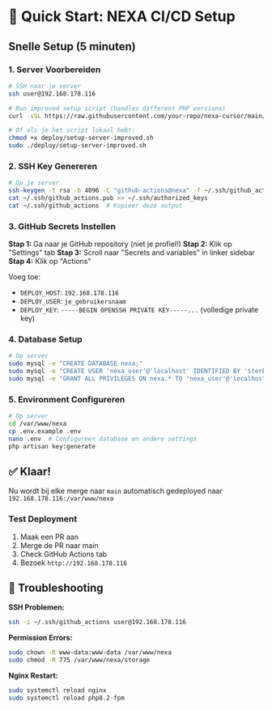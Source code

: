 # 🚀 Quick Start: NEXA CI/CD Setup

## Snelle Setup (5 minuten)

### 1. Server Voorbereiden
```bash
# SSH naar je server
ssh user@192.168.178.116

# Run improved setup script (handles different PHP versions)
curl -sSL https://raw.githubusercontent.com/your-repo/nexa-cursor/main/deploy/setup-server-improved.sh | sudo bash

# Of als je het script lokaal hebt:
chmod +x deploy/setup-server-improved.sh
sudo ./deploy/setup-server-improved.sh
```

### 2. SSH Key Genereren
```bash
# Op je server
ssh-keygen -t rsa -b 4096 -C "github-actions@nexa" -f ~/.ssh/github_actions
cat ~/.ssh/github_actions.pub >> ~/.ssh/authorized_keys
cat ~/.ssh/github_actions  # Kopieer deze output
```

### 3. GitHub Secrets Instellen
**Stap 1:** Ga naar je GitHub repository (niet je profiel!)
**Stap 2:** Klik op "Settings" tab
**Stap 3:** Scroll naar "Secrets and variables" in linker sidebar  
**Stap 4:** Klik op "Actions"

Voeg toe:
- `DEPLOY_HOST`: `192.168.178.116`
- `DEPLOY_USER`: `je_gebruikersnaam`
- `DEPLOY_KEY`: `-----BEGIN OPENSSH PRIVATE KEY-----...` (volledige private key)

### 4. Database Setup
```bash
# Op server
sudo mysql -e "CREATE DATABASE nexa;"
sudo mysql -e "CREATE USER 'nexa_user'@'localhost' IDENTIFIED BY 'sterk_wachtwoord';"
sudo mysql -e "GRANT ALL PRIVILEGES ON nexa.* TO 'nexa_user'@'localhost';"
```

### 5. Environment Configureren
```bash
# Op server
cd /var/www/nexa
cp .env.example .env
nano .env  # Configureer database en andere settings
php artisan key:generate
```

## ✅ Klaar!

Nu wordt bij elke merge naar `main` automatisch gedeployed naar `192.168.178.116:/var/www/nexa`

### Test Deployment
1. Maak een PR aan
2. Merge de PR naar main
3. Check GitHub Actions tab
4. Bezoek `http://192.168.178.116`

## 🔧 Troubleshooting

**SSH Problemen:**
```bash
ssh -i ~/.ssh/github_actions user@192.168.178.116
```

**Permission Errors:**
```bash
sudo chown -R www-data:www-data /var/www/nexa
sudo chmod -R 775 /var/www/nexa/storage
```

**Nginx Restart:**
```bash
sudo systemctl reload nginx
sudo systemctl reload php8.2-fpm
```
